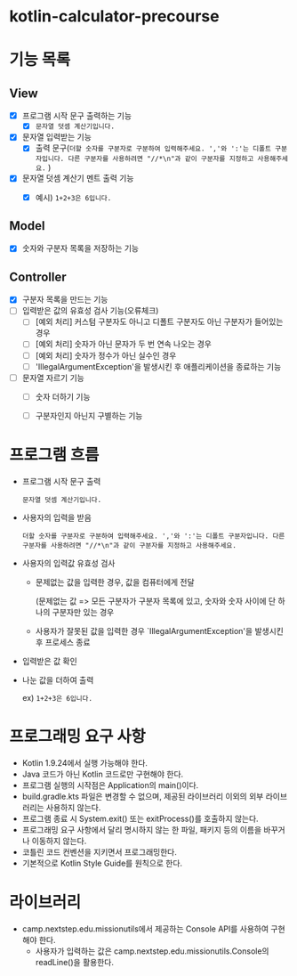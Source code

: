 # kotlin-calculator-precourse

# 기능 목록


## View


- [x] 프로그램 시작 문구 출력하는 기능
  - [x] `문자열 덧셈 계산기입니다.`
- [x] 문자열 입력받는 기능
  - [x] 출력 문구(`더할 숫자를 구분자로 구분하여 입력해주세요. ','와 ':'는 디폴트 구분자입니다. 다른 구분자를 사용하려면 "//*\n"과 같이 구분자를 지정하고 사용해주세요.`
    )
- [x] 문자열 덧셈 계산기 멘트 출력 기능
  - [x] 예시) `1+2+3은 6입니다.`


## Model


- [x] 숫자와 구분자 목록을 저장하는 기능


## Controller


- [X] 구분자 목록을 만드는 기능
- [ ] 입력받은 값의 유효성 검사 기능(오류체크)
  - [ ] [예외 처리] 커스텀 구분자도 아니고 디폴트 구분자도 아닌 구분자가 들어있는 경우
  - [ ] [예외 처리] 숫자가 아닌 문자가 두 번 연속 나오는 경우
  - [ ] [예외 처리] 숫자가 정수가 아닌 실수인 경우
  - [ ] 'IllegalArgumentException'을 발생시킨 후 애플리케이션을 종료하는 기능
- [ ] 문자열 자르기 기능
  - [ ] 숫자 더하기 기능
  - [ ] 구분자인지 아닌지 구별하는 기능



# 프로그램 흐름

- 프로그램 시작 문구 출력

    `문자열 덧셈 계산기입니다.`

- 사용자의 입력을 받음

    `더할 숫자를 구분자로 구분하여 입력해주세요. ','와 ':'는 디폴트 구분자입니다. 다른 구분자를 사용하려면 "//*\n"과 같이 구분자를 지정하고 사용해주세요.`

- 사용자의 입력값 유효성 검사
  - 문제없는 값을 입력한 경우, 값을 컴퓨터에게 전달

    (문제없는 값 => 모든 구분자가 구분자 목록에 있고, 숫자와 숫자 사이에 단 하나의 구분자만 있는 경우

  - 사용자가 잘못된 값을 입력한 경우 `IllegalArgumentException'을 발생시킨 후 프로세스 종료

- 입력받은 값 확인
    
- 나눈 값을 더하여 출력

    ex) `1+2+3은 6입니다.`

# 프로그래밍 요구 사항
- Kotlin 1.9.24에서 실행 가능해야 한다.
- Java 코드가 아닌 Kotlin 코드로만 구현해야 한다.
- 프로그램 실행의 시작점은 Application의 main()이다.
- build.gradle.kts 파일은 변경할 수 없으며, 제공된 라이브러리 이외의 외부 라이브러리는 사용하지 않는다.
- 프로그램 종료 시 System.exit() 또는 exitProcess()를 호출하지 않는다.
- 프로그래밍 요구 사항에서 달리 명시하지 않는 한 파일, 패키지 등의 이름을 바꾸거나 이동하지 않는다.
- 코틀린 코드 컨벤션을 지키면서 프로그래밍한다.
- 기본적으로 Kotlin Style Guide를 원칙으로 한다.

# 라이브러리
- camp.nextstep.edu.missionutils에서 제공하는 Console API를 사용하여 구현해야 한다.
    - 사용자가 입력하는 값은 camp.nextstep.edu.missionutils.Console의 readLine()을 활용한다.